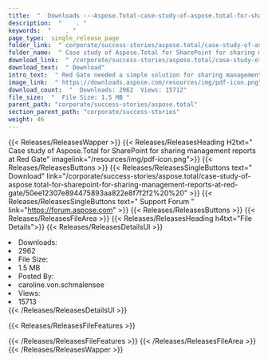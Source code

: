 ```yaml
---
title:  "  Downloads ---Aspose.Total-case-study-of-aspose.total-for-sharepoint-for-sharing-management-reports-at-red-gate . " 
description:  "    . " 
keywords:  "    . " 
page_type:  single_release_page
folder_link:  " corporate/success-stories/aspose.total/case-study-of-aspose.total-for-sharepoint-for-sharing-management-reports-at-red-gate/"
folder_name:  " Case study of Aspose.Total for SharePoint for sharing management reports at Red Gate"
download_link:  " /corporate/success-stories/aspose.total/case-study-of-aspose.total-for-sharepoint-for-sharing-management-reports-at-red-gate/50ee12307e894475893aa822e8f7f2f2"
download_text:  " Download"
intro_text:  " Red Gate needed a simple solution for sharing management reports in a portable f..."
image_link:  " https://downloads.aspose.com/resources/img/pdf-icon.png"
download_count:  "  Downloads: 2962  Views: 15712"
file_size:  "  File Size: 1.5 MB "
parent_path: "corporate/success-stories/aspose.total"
section_parent_path: "corporate/success-stories"
weight: 46 
---
```


{{< Releases/ReleasesWapper >}}
  {{< Releases/ReleasesHeading H2txt=" Case study of Aspose.Total for SharePoint for sharing management reports at Red Gate" imagelink="/resources/img/pdf-icon.png">}}
  {{< Releases/ReleasesButtons >}}
    {{< Releases/ReleasesSingleButtons text=" Download" link="/corporate/success-stories/aspose.total/case-study-of-aspose.total-for-sharepoint-for-sharing-management-reports-at-red-gate/50ee12307e894475893aa822e8f7f2f2%20%20" >}}
    {{< Releases/ReleasesSingleButtons text=" Support Forum " link="https://forum.aspose.com" >}}
  {{< Releases/ReleasesButtons >}}
  {{< Releases/ReleasesFileArea >}}
    {{< Releases/ReleasesHeading h4txt="File Details">}}
    {{< Releases/ReleasesDetailsUl >}}
             <li>Downloads:</li><li>2962</li><li>File Size:</li><li>1.5 MB</li><li>Posted By:</li><li>caroline.von.schmalensee</li><li>Views:</li><li>15713</li>
    {{< /Releases/ReleasesDetailsUl >}}

  {{< Releases/ReleasesFileFeatures >}}
      
  {{< /Releases/ReleasesFileFeatures >}}
 {{< /Releases/ReleasesFileArea >}}
{{< /Releases/ReleasesWapper >}}


